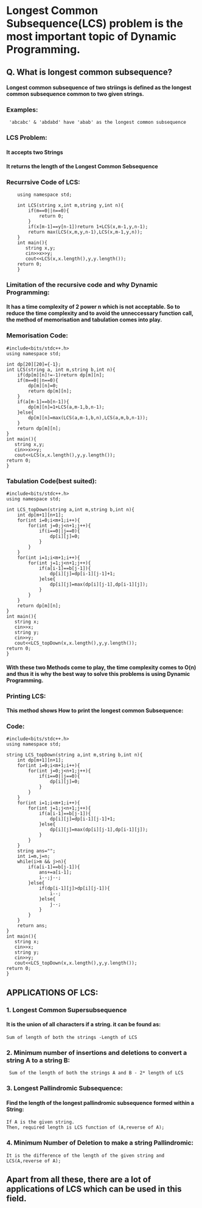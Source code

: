 # Longest Common Subsequence(LCS) problem is the most important topic of Dynamic Programming.
## Q. What is longest common subsequence?
#### Longest common subsequence of two striings is defined as the longest common subsequence common to two given strings.
### Examples:
``` 'abcabc' & 'abdabd' have 'abab' as the longest common subsequence```

### LCS Problem: 
#### It accepts two Strings
#### It returns the length of the Longest Common Sebsequence

### Recurrsive Code of LCS:
``` #include<bits/stdc++.h>
    using namespace std;
 
    int LCS(string x,int m,string y,int n){
        if(m==0||n==0){
            return 0;
        }
        if(x[m-1]==y[n-1])return 1+LCS(x,m-1,y,n-1);
        return max(LCS(x,m,y,n-1),LCS(x,m-1,y,n));
    }
    int main(){
       string x,y;
       cin>>x>>y;
       cout<<LCS(x,x.length(),y,y.length());
    return 0;
    }
```
### Limitation of the recursive code and why Dynamic Programming:
#### It has a time complexity of 2 power n which is not acceptable. So to reduce the time complexity and to avoid the unneccessary function call, the method of memorisation and tabulation comes into play.

### Memorisation Code:
```
#include<bits/stdc++.h>
using namespace std;
 
int dp[20][20]={-1};
int LCS(string a, int m,string b,int n){
    if(dp[m][n]!=-1)return dp[m][n];
    if(m==0||n==0){
        dp[m][n]=0;
        return dp[m][n];
    }
    if(a[m-1]==b[n-1]){
        dp[m][n]=1+LCS(a,m-1,b,n-1);
    }else{
        dp[m][n]=max(LCS(a,m-1,b,n),LCS(a,m,b,n-1));
    }
    return dp[m][n];
}
int main(){
   string x,y;
   cin>>x>>y;
   cout<<LCS(x,x.length(),y,y.length());
return 0;
}
```
### Tabulation Code(best suited):
```
#include<bits/stdc++.h>
using namespace std;
 
int LCS_topDown(string a,int m,string b,int n){
    int dp[m+1][n+1];
    for(int i=0;i<m+1;i++){
        for(int j=0;j<n+1;j++){
            if(i==0||j==0){
                dp[i][j]=0;
            }
        }
    }
    for(int i=1;i<m+1;i++){
        for(int j=1;j<n+1;j++){
            if(a[i-1]==b[j-1]){
                dp[i][j]=dp[i-1][j-1]+1;
            }else{
                dp[i][j]=max(dp[i][j-1],dp[i-1][j]);
            }
        }
    }
    return dp[m][n];
}
int main(){
   string x;
   cin>>x;
   string y;
   cin>>y;
   cout<<LCS_topDown(x,x.length(),y,y.length());
return 0;
}
```
#### With these two Methods come to play, the time complexity comes to O(n) and thus it is why the best way to solve this problems is using Dynamic Programming.

### Printing LCS:
#### This method shows How to print the longest common Subsequence:
### Code:
```
#include<bits/stdc++.h>
using namespace std;
 
string LCS_topDown(string a,int m,string b,int n){
    int dp[m+1][n+1];
    for(int i=0;i<m+1;i++){
        for(int j=0;j<n+1;j++){
            if(i==0||j==0){
                dp[i][j]=0;
            }
        }
    }
    for(int i=1;i<m+1;i++){
        for(int j=1;j<n+1;j++){
            if(a[i-1]==b[j-1]){
                dp[i][j]=dp[i-1][j-1]+1;
            }else{
                dp[i][j]=max(dp[i][j-1],dp[i-1][j]);
            }
        }
    }
    string ans="";
    int i=m,j=n;
    while(i>m && j>n){
        if(a[i-1]==b[j-1]){
            ans+=a[i-1];
            i--;j--;
        }else{
            if(dp[i-1][j]>dp[i][j-1]){
                i--;
            }else{
                j--;
            }
        }
    }
    return ans;
}
int main(){
   string x;
   cin>>x;
   string y;
   cin>>y;
   cout<<LCS_topDown(x,x.length(),y,y.length());
return 0;
}

```
## APPLICATIONS OF LCS:
### 1. Longest Common Supersubsequence
#### It is the union of all characters if a string. it can be found as:
``` Sum of length of both the strings -Length of LCS ```

### 2. Minimum number of insertions and deletions to convert a string A to a string B:
``` Sum of the length of both the strings A and B - 2* length of LCS```

### 3. Longest Pallindromic Subsequence:
#### Find the length of the longest pallindromic subsequence formed within a String:
```
If A is the given string.
Then, required length is LCS function of (A,reverse of A); 
 ```
### 4. Minimum Number of Deletion to make a string Pallindromic:
```
It is the difference of the length of the given string and LCS(A,reverse of A);
```

## Apart from all these, there are a lot of applications of LCS which can be used in this field.
